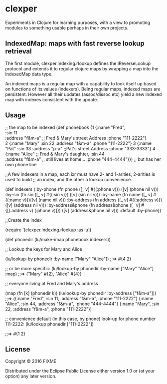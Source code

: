 # clexper

Experiments in Clojure for learning purposes, with a view to promoting modules to something usable perhaps
in their own projects.

## IndexedMap: maps with fast reverse lookup retrieval

The first module, clexper.indexing.rlookup defines the IReverseLookup protocol and extends it to regular clojure maps by wrapping a map into the IndexedMap data type.

An indexed maps is a regular map with a capability to look itself up based on functions of its values (indexers). Being regular maps, indexed maps are persistent. However all their updates (assoc/dissoc etc) yield a new indexed map with indexes consistent with the update. 

## Usage

;; the map to be indexed
(def phonebook  {1 {:name "Fred",        
                    :sin 11              
                    :address "f&m-a"     ;; Fred & Mary's street Address
                    :phone "111-2222"}   
                 2 {:name "Mary" 
                    :sin 22
                    :address "f&m-a"
                    :phone "111-2222"}
                 3 {:name "Pat" 
                    :sin 33
                    :address "p-a"     ;;Pat's street Address
                    :phone "333-3333"}
                 4 {:name "Alice"       ;; Fred & Mary's daughter,
                    :sin 44          
                    :address "f&m-a"    ;; still lives at home...
                    :phone "444-4444"}})  ;; but has her own phone line

;;A few indexers in a map, each ixr must have 2- and 1-arities, 2-arities is used to build 
;; an index, and the other a lookup convenience.

(def indexers {:by-phone (fn phone ([_ v] #{(:phone v)}) ([v] (phone nil v)))
               :by-sin (fn sin ([_ v] #{(:sin v)}) ([v] (sin nil v)))
               :by-name (fn name ([_ v] #{(:name v)})([v] (name nil v)))
               :by-address (fn address ([_ v] #{(:address v)})([v] (address nil v)))
               :by-address&phone (fn address&phone ([_ v] #{[(:address v) (:phone v)]})
                                                ([v] (address&phone nil v)))
               :default :by-phone})


;;Create the index

(require '[clexper.indexing.rlookup :as lu])

(def phonedir (lu/make-imap phonebook indexers))

;; Lookup the keys for Mary and Alice 

 (lu/lookup-by phonedir :by-name ["Mary" "Alice"])
;;=> #{4 2}

;; or be more specific:
(lu/lookup-by phonedir :by-name ["Mary" "Alice"] :map)
;;=> {"Mary" #{2}, "Alice" #{4}}


;; everyone living at Fred and Mary's address 

(map (fn [k] (phonedir k)) (lu/lookup-by phonedir :by-address ["f&m-a"]))
;;=> ({:name "Fred", :sin 11, :address "f&m-a", :phone "111-2222"} {:name "Alice", :sin 44, :address "f&m-a", :phone "444-4444"} {:name "Mary", :sin 22, :address "f&m-a", :phone "111-2222"})

;; convenience default (in this case, by phone) look-up for phone number 111-2222:
(lu/lookup phonedir ["111-2222"]) 

;;=> #{1 2}

## License

Copyright © 2016 FIXME

Distributed under the Eclipse Public License either version 1.0 or (at
your option) any later version.
